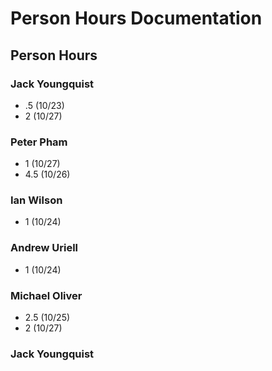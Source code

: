 # Person Hours Documentation

## Person Hours

### Jack Youngquist
- .5 (10/23)
- 2 (10/27)
### Peter Pham

- 1 (10/27)
- 4.5 (10/26)

### Ian Wilson

- 1 (10/24)

### Andrew Uriell

- 1 (10/24)

### Michael Oliver

- 2.5 (10/25)
- 2 (10/27)

### Jack Youngquist

